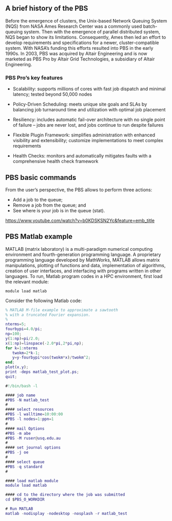 ## A brief history of the PBS

Before the emergence of clusters, the Unix-based Network Queuing System (NQS) from NASA Ames Research Center was a commonly used batch-queuing system. Then with the emergence of parallel distributed system, NQS began to show its limitations. Consequently, Ames then led an effort to develop requirements and specifications for a newer, cluster-compatible system. With NASA’s funding this efforts resulted into PBS in the early 1990s. In 2003, PBS was acquired by Altair Engineering and is now marketed as PBS Pro by Altair Grid Technologies, a subsidiary of Altair Engineering.

### PBS Pro’s key features

* Scalability: supports millions of cores with fast job dispatch and minimal latency; tested beyond 50,000 nodes

* Policy-Driven Scheduling: meets unique site goals and SLAs by balancing job turnaround time and utilization with optimal job placement

* Resiliency: includes automatic fail-over architecture with no single point of failure – jobs are never lost, and jobs continue to run despite failures

* Flexible Plugin Framework: simplifies administration with enhanced visibility and extensibility; customize implementations to meet complex requirements

* Health Checks: monitors and automatically mitigates faults with a comprehensive health check framework

## PBS basic commands

From the user’s perspective, the PBS allows to perform three actions:

* Add a job to the queue;
* Remove a job from the queue; and
* See where is your job is in the queue (stat).

https://www.youtube.com/watch?v=b0KDSKSN2Yc&feature=emb_title

## PBS Matlab example

MATLAB (matrix laboratory) is a multi-paradigm numerical computing environment and fourth-generation programming language. A proprietary programming language developed by MathWorks, MATLAB allows matrix manipulations, plotting of functions and data, implementation of algorithms, creation of user interfaces, and interfacing with programs written in other languages. To run, Matlab program codes in a HPC environment, first load the relevant module:

`module load matlab`

Consider the following Matlab code:

```matlab
% MATLAB M-file example to approximate a sawtooth
% with a truncated Fourier expansion.
%
nterms=5;
fourbypi=4.0/pi;
np=100;
y(1:np)=pi/2.0;
x(1:np)=linspace(-2.0*pi,2*pi,np);
for k=1:nterms
   twokm=2*k-1;
   y=y-fourbypi*cos(twokm*x)/twokm^2;
end;
plot(x,y);
print -deps matlab_test_plot.ps;
quit;
```


```MatLab
#!/bin/bash -l

#### job name
#PBS -N matlab_test
#
#### select resources
#PBS -l walltime=10:00:00
#PBS -l nodes=1:ppn=1
#
#### mail Options
#PBS -m abe
#PBS -M ruser@usq.edu.au
#
#### set journal options
#PBS -j oe
#
#### select queue
#PBS -q standard
#

#### load matlab module
module load matlab

#### cd to the directory where the job was submitted
cd $PBS_O_WORKDIR

# Run MATLAB
matlab -nodisplay -nodesktop -nosplash -r matlab_test
```
